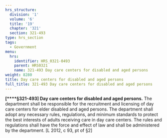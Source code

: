 ```yaml
---
hrs_structure:
  division: '1'
  volume: '6'
  title: '19'
  chapter: '321'
  section: 321-493
type: hrs_section
tags:
  - Government
menu:
  hrs:
    identifier: HRS_0321-0493
    parent: HRS0321
    name: 321-493 Day care centers for disabled and aged persons
weight: 8280
title: Day care centers for disabled and aged persons
full_title: 321-493 Day care centers for disabled and aged persons
---
```

**[****§321-493] Day care centers for disabled and aged persons.** The department shall be responsible for the recruitment and licensing of day care centers for elder disabled and aged persons. The department shall adopt any necessary rules, regulations, and minimum standards to protect the best interests of adults receiving care in day care centers. The rules and regulations shall have the force and effect of law and shall be administered by the department. [L 2012, c 93, pt of §2]